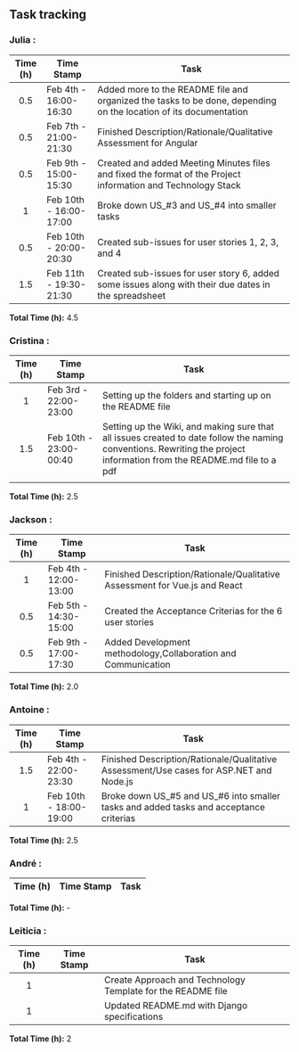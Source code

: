 ## Task tracking

### Julia :

| Time (h) | Time Stamp            | Task                                                                                                                          |
| :------: | ----------------------|------------------------------------------------------------------------------------------------------------------------------ |
|    0.5   | Feb 4th - 16:00-16:30 |Added more to the README file and organized the tasks to be done, depending on the location of its documentation               |
|    0.5   | Feb 7th - 21:00-21:30 |Finished Description/Rationale/Qualitative Assessment for Angular                                                              |
|    0.5   | Feb 9th - 15:00-15:30 |Created and added Meeting Minutes files and fixed the format of the Project information and Technology Stack                   |
|    1     | Feb 10th - 16:00-17:00|Broke down US_#3 and US_#4 into smaller tasks                                                                                  |
|    0.5   | Feb 10th - 20:00-20:30|Created sub-issues for user stories 1, 2, 3, and 4                                                                             |
|    1.5   | Feb 11th - 19:30-21:30|Created sub-issues for user story 6, added some issues along with their due dates in the spreadsheet                           |

**Total Time (h):** 4.5

### Cristina :

| Time (h) | Time Stamp            | Task                                                                                                                          |
| :------: | ----------------------|------------------------------------------------------------------------------------------------------------------------------ |
|    1     | Feb 3rd - 22:00-23:00 |Setting up the folders and starting up on the README file                                                                      |
|    1.5   | Feb 10th - 23:00-00:40|Setting up the Wiki, and making sure that all issues created to date follow the naming conventions. Rewriting the project information from the README.md file to a pdf|
|          |                       |                                                                                                                               |

**Total Time (h):** 2.5

### Jackson :

| Time (h) | Time Stamp            | Task                                                                                                                          |
| :------: | ----------------------|------------------------------------------------------------------------------------------------------------------------------ |
|    1     | Feb 4th - 12:00-13:00 |Finished Description/Rationale/Qualitative Assessment for Vue.js and React                                                     |
|   0.5    | Feb 5th - 14:30-15:00 |Created the Acceptance Criterias for the 6 user stories                                                                        |
|   0.5    | Feb 9th - 17:00-17:30 |Added Development methodology,Collaboration and Communication                                                                  |

**Total Time (h):** 2.0
 
### Antoine :

| Time (h) | Time Stamp            | Task                                                                                                                          |
| :------: |-----------------------|-------------------------------------------------------------------------------------------------------------------------------|  
|    1.5   | Feb 4th - 22:00-23:30 |Finished Description/Rationale/Qualitative Assessment/Use cases for ASP.NET and Node.js                         |
|    1     | Feb 10th - 18:00-19:00|Broke down US_#5 and US_#6 into smaller tasks and added tasks and acceptance criterias                             |


**Total Time (h):** 2.5                    

### André :

| Time (h) | Time Stamp            | Task                                                                                                                          |
| :------: |-----------------------|-------------------------------------------------------------------------------------------------------------------------------|

**Total Time (h):** -

### Leiticia :

| Time (h) | Time Stamp            | Task                                                                                                                          |
| :------: | ----------------------|------------------------------------------------------------------------------------------------------------------------------ |
|    1     |                       |Create Approach and Technology Template for the README file                                                                    |
|    1     |                       |Updated README.md with Django specifications                                                                                   |

**Total Time (h):** 2

